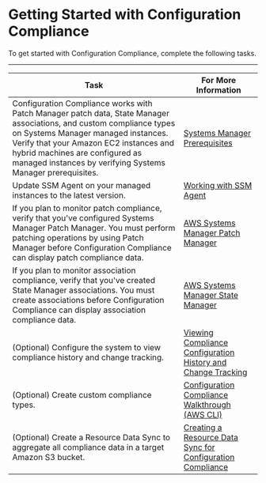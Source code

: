 # Getting Started with Configuration Compliance<a name="sysman-compliance-prereqs"></a>

To get started with Configuration Compliance, complete the following tasks\.


****  

| Task | For More Information | 
| --- | --- | 
|  Configuration Compliance works with Patch Manager patch data, State Manager associations, and custom compliance types on Systems Manager managed instances\. Verify that your Amazon EC2 instances and hybrid machines are configured as managed instances by verifying Systems Manager prerequisites\.  |  [Systems Manager Prerequisites](systems-manager-prereqs.md)  | 
|  Update SSM Agent on your managed instances to the latest version\.  |  [Working with SSM Agent](ssm-agent.md)  | 
|  If you plan to monitor patch compliance, verify that you've configured Systems Manager Patch Manager\. You must perform patching operations by using Patch Manager before Configuration Compliance can display patch compliance data\.  |  [AWS Systems Manager Patch Manager](systems-manager-patch.md)  | 
|  If you plan to monitor association compliance, verify that you've created State Manager associations\. You must create associations before Configuration Compliance can display association compliance data\.  |  [AWS Systems Manager State Manager](systems-manager-state.md)  | 
|  \(Optional\) Configure the system to view compliance history and change tracking\.   |  [Viewing Compliance Configuration History and Change Tracking](sysman-compliance-about.md#sysman-compliance-history)  | 
|  \(Optional\) Create custom compliance types\.   |  [Configuration Compliance Walkthrough \(AWS CLI\)](sysman-compliance-walk.md)  | 
|  \(Optional\) Create a Resource Data Sync to aggregate all compliance data in a target Amazon S3 bucket\.  |  [Creating a Resource Data Sync for Configuration Compliance](sysman-compliance-datasync-create.md)  | 